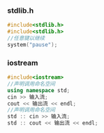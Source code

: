 ### stdlib.h

```c++
#include<stdlib.h>
#include<stdlib.h>
//任意键以继续
system("pause");
```

### iostream
```c++
#include<iostream>
//声明调用命名空间
using namespace std;
cin >> 输入流;
cout << 输出流 << endl;
//声明调用命名空间
std :: cin >> 输入流;
std :: cout << 输出流 << endl;
```